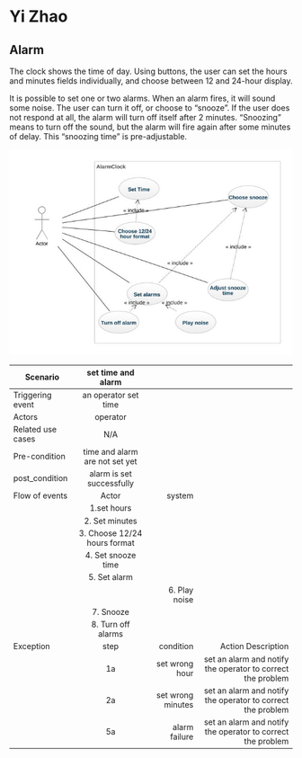 # Yi Zhao

## Alarm

The clock shows the time of day. Using buttons, the user can set the hours and minutes fields individually, and choose between 12 and 24-hour display.

It is possible to set one or two alarms. When an alarm fires, it will sound some noise. The user can turn it off, or choose to “snooze”. If the user does not respond at all, the alarm will turn off itself after 2 minutes. “Snoozing” means to turn off the sound, but the alarm will fire again after some minutes of delay. This “snoozing time” is pre-adjustable.

![Alt text](diagram-gmm.jpg)

| Scenario | set time and alarm |     ||
| ------------- |:-------------:| ----:|-----:|
| Triggering event | an operator set time | | |
| Actors | operator |||
| Related use cases | N/A |||
| Pre-condition  | time and alarm are not set yet |||
| post_condition | alarm is set successfully |||
| Flow of events | Actor                        | system ||
|   | 1.set hours                    |||
|   | 2. Set minutes |||
|   | 3. Choose 12/24 hours format        |||
|   | 4. Set snooze time                |||
|   | 5. Set alarm                    || |
|   |                          | 6. Play noise ||
|   | 7. Snooze                      || |
|   | 8. Turn off alarms        || |            
|Exception | step    |condition|    Action Description|        
|| 1a|    set wrong hour|    set an alarm and notify the operator to correct the problem 
|| 2a| set wrong minutes|     set an alarm and notify the operator to correct the problem 
|| 5a|    alarm failure|    set an alarm and notify the operator to correct the problem 

